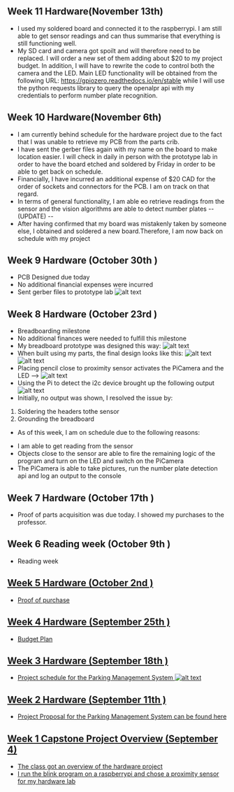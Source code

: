 ## Week 11 Hardware(November 13th)
* I used my soldered board and connected it to the raspberrypi. I am still able to get sensor readings and can thus summarise that everything is still functioning well. 
* My SD card and camera got spoilt and will therefore need to be replaced. I will order a new set of them adding about $20 to my project budget. In addition, I will have to rewrite the code to control both the camera and the LED. Main LED functionality will be obtained from the following URL: https://gpiozero.readthedocs.io/en/stable while I will use the python requests library to query the openalpr api with my credentials to perform number plate recognition.

## Week 10 Hardware(November 6th)
 * I am currently behind schedule for the hardware project due to the fact that I was unable to retrieve my PCB from the parts crib.
 * I have sent the gerber files again with my name on the board to make location easier. I will check in daily in person with the prototype lab in order to have the board etched and soldered by Friday in order to be able to get back on schedule.
 * Financially, I have incurred an additional expense of $20 CAD for the order of sockets and connectors for the PCB. I am on track on that regard.
 * In terms of general functionality, I am able eo retrieve readings from the sensor and the vision algorithms are able to detect number plates
  -- (UPDATE) --
  * After having confirmed that my board was mistakenly taken by someone else, I obtained and soldered a new board.Therefore, I am now back on schedule with my project
  
  
  ## Week 9 Hardware (October 30th )
  * PCB Designed due today
  * No additional financial expenses were incurred
  * Sent gerber files to prototype lab
  ![alt text](https://raw.githubusercontent.com/davista123/ParkingManagementSystem/master/documentation/wiring_diagram_3_pcb.jpg)  
  
  
  ## Week 8 Hardware (October 23rd )
 * Breadboarding milestone
 * No additional finances were needed to fulfill this milestone
 * My breadboard prototype was designed this way:
  ![alt text](https://raw.githubusercontent.com/davista123/ParkingManagementSystem/master/documentation/breadboard_design.PNG)
  * When built using my parts, the final design looks like this:
    ![alt text](https://raw.githubusercontent.com/davista123/ParkingManagementSystem/master/documentation/breadboard_1.PNG)     
    ![alt text](https://raw.githubusercontent.com/davista123/ParkingManagementSystem/master/documentation/breadboard_3.PNG)
  * Placing pencil close to proximity sensor activates the PiCamera and the LED -->
  ![alt text](https://raw.githubusercontent.com/davista123/ParkingManagementSystem/master/documentation/breadboard_2.PNG)
  * Using the Pi to detect the i2c device brought up the following output
  ![alt text](https://raw.githubusercontent.com/davista123/ParkingManagementSystem/master/documentation/i2c_test.PNG)
  * Initially, no output was shown, I resolved the issue by:
  1. Soldering the headers tothe sensor
  2. Grounding the breadboard
  * As of this week, I am on schedule due to the following reasons:
  - I am able to get reading from the sensor
  - Objects close to the sensor are able to fire the remaining logic of the program and turn on the LED and switch on the PiCamera
  - The PiCamera is able to take pictures, run the number plate detection api and log an output to the console
 
 
 ## Week 7 Hardware (October 17th )
 * Proof of parts acquisition was due today. I showed my purchases to the professor.
 
 

## Week 6 Reading week (October 9th )
 * Reading week <a href="https://raw.githubusercontent.com/davista123/ParkingManagementSystem/blob/master/documentation/Proof%20of%20purchase.pdf"/>

## Week 5 Hardware (October 2nd )
 
 * Proof of purchase 
 <a href="https://github.com/davista123/ParkingManagementSystem/blob/master/documentation/Proof%20of%20purchase.pdf"/>
 
 
 ## Week 4 Hardware (September 25th )
 
 * Budget Plan 
 <a href="https://github.com/davista123/ParkingManagementSystem/master/documentation/PartsForParkingManagementSystem.xlsx"/>
 
 ## Week 3 Hardware (September 18th )
 * Project schedule for the Parking Management System
 ![alt text](https://github.com/davista123/ParkingManagementSystem/blob/master/documentation/projectschedule.png)
 
 ## Week 2 Hardware (September 11th )
 
 * Project Proposal for the Parking Management System can be found here<a href="https://github.com/davista123/ParkingManagementSystem/blob/master/documentation/ProposalContentDavidUcheRev02-converted.docxx"/>

 
 ## Week 1 Capstone Project Overview (September 4)
 
 * The class got an overview of the hardware project
 * I run the blink program on a raspberrypi and chose a proximity sensor for my hardware lab
